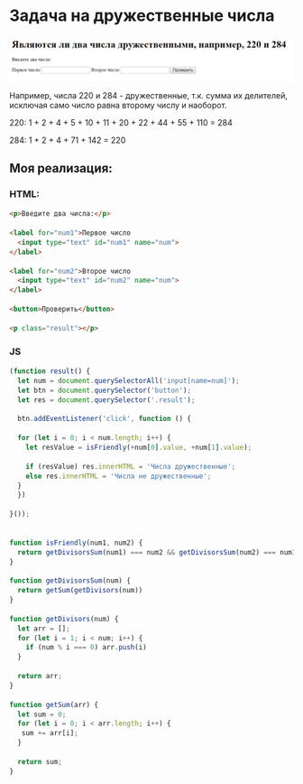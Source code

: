 # Задача на дружественные числа

![Задача на дружественные числа](/isFriendly.png)

Например, числа 220 и 284 - дружественные, т.к. сумма их делителей, исключая само число равна второму числу и наоборот.

220: 1 + 2 + 4 + 5 + 10 + 11 + 20 + 22 + 44 + 55 + 110 = 284

284: 1 + 2 + 4 + 71 + 142 = 220

## Моя реализация:

### HTML:
```html
<p>Введите два числа:</p>

<label for="num1">Первое число
  <input type="text" id="num1" name="num">
</label>

<label for="num2">Второе число
  <input type="text" id="num2" name="num">
</label>

<button>Проверить</button>

<p class="result"></p>
```

### JS

```js
(function result() {
  let num = document.querySelectorAll('input[name=num]');
  let btn = document.querySelector('button');
  let res = document.querySelector('.result');

  btn.addEventListener('click', function () {

  for (let i = 0; i < num.length; i++) {
    let resValue = isFriendly(+num[0].value, +num[1].value);

    if (resValue) res.innerHTML = 'Числа дружественные';
    else res.innerHTML = 'Числа не дружественные';
  }
  })

}());


function isFriendly(num1, num2) {
  return getDivisorsSum(num1) === num2 && getDivisorsSum(num2) === num1;
}

function getDivisorsSum(num) {
  return getSum(getDivisors(num))
}

function getDivisors(num) {
  let arr = [];
  for (let i = 1; i < num; i++) {
    if (num % i === 0) arr.push(i)
  }

  return arr;
}

function getSum(arr) {
  let sum = 0;
  for (let i = 0; i < arr.length; i++) {
   sum += arr[i];
  }

  return sum;
}
```

